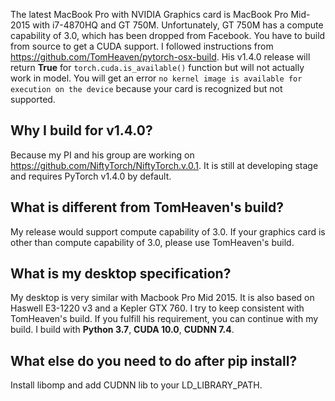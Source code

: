 The latest MacBook Pro with NVIDIA Graphics card is MacBook Pro Mid-2015 with i7-4870HQ and GT 750M. Unfortunately, GT 750M has a compute capability of 3.0, which has been dropped from Facebook. You have to build from source to get a CUDA support. I followed instructions from https://github.com/TomHeaven/pytorch-osx-build. His v1.4.0 release will return **True** for ```torch.cuda.is_available()``` function but will not actually work in model. You will get an error ```no kernel image is available for execution on the device``` because your card is recognized but not supported.

## Why I build for v1.4.0?
Because my PI and his group are working on https://github.com/NiftyTorch/NiftyTorch.v.0.1. It is still at developing stage and requires PyTorch v1.4.0 by default.

## What is different from TomHeaven's build?
My release would support compute capability of 3.0. If your graphics card is other than compute capability of 3.0, please use TomHeaven's build.

## What is my desktop specification?
My desktop is very similar with Macbook Pro Mid 2015. It is also based on Haswell E3-1220 v3 and a Kepler GTX 760. I try to keep consistent with TomHeaven's build. If you fulfill his requirement, you can continue with my build. I build with **Python 3.7**, **CUDA 10.0**, **CUDNN 7.4**.

## What else do you need to do after pip install?
Install libomp and add CUDNN lib to your LD_LIBRARY_PATH.
